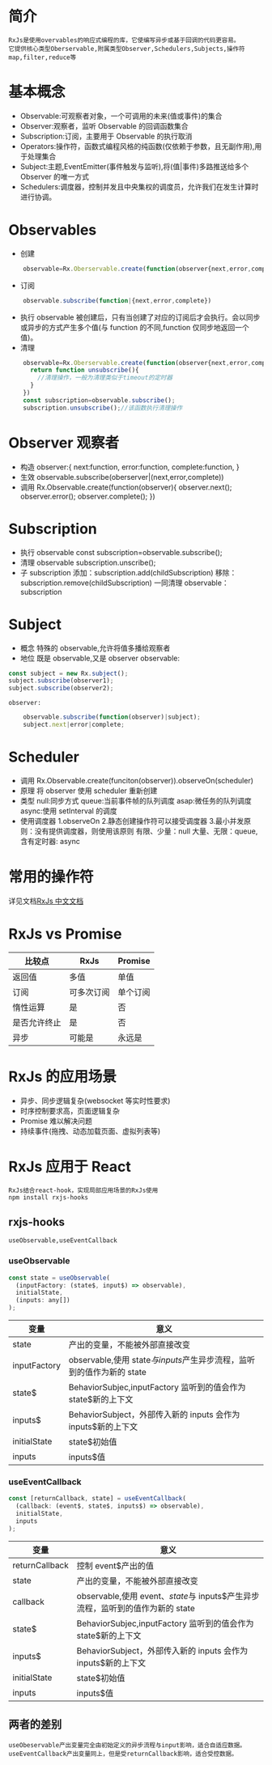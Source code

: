 # 简介

    RxJs是使用overvables的响应式编程的库，它使编写异步或基于回调的代码更容易。
    它提供核心类型Oberservable,附属类型Observer,Schedulers,Subjects,操作符map,filter,reduce等

# 基本概念

- Observable:可观察者对象，一个可调用的未来(值或事件)的集合
- Observer:观察者，监听 Observable 的回调函数集合
- Subscription:订阅，主要用于 Observable 的执行取消
- Operators:操作符，函数式编程风格的纯函数(仅依赖于参数，且无副作用),用于处理集合
- Subject:主题,EventEmitter(事件触发与监听),将(值|事件)多路推送给多个 Observer 的唯一方式
- Schedulers:调度器，控制并发且中央集权的调度员，允许我们在发生计算时进行协调。

# Observables

- 创建

```javascript
    observable=Rx.Oberservable.create(function(observer{next,error,complete}))
```

- 订阅

```javascript
    observable.subscribe(function|{next,error,complete})
```

- 执行
  observable 被创建后，只有当创建了对应的订阅后才会执行。会以同步或异步的方式产生多个值(与 function 的不同,function 仅同步地返回一个值)。
- 清理

```javascript
    observable=Rx.Oberservable.create(function(observer{next,error,complete})=>{
      return function unsubscribe(){
        //清理操作，一般为清理类似于timeout的定时器
      }
    })
    const subscription=observable.subscribe();
    subscription.unsubscribe();//该函数执行清理操作
```

# Observer 观察者

- 构造
  observer:{
  next:function,
  error:function,
  complete:function,
  }
- 生效
  observable.subscribe(oberserver|(next,error,complete))
- 调用
  Rx.Observable.create(function(observer){
  observer.next();
  observer.error();
  observer.complete();
  })

# Subscription

- 执行 observable
  const subscription=observable.subscribe();
- 清理 observable
  subscription.unscribe();
- 子 subscription
  添加：subscription.add(childSubscription)
  移除：subscription.remove(childSubscription)
  一同清理 observable：subscription

# Subject

- 概念
  特殊的 observable,允许将值多播给观察者
- 地位
  既是 observable,又是 observer
  observable:

```javascript
const subject = new Rx.subject();
subject.subscribe(observer1);
subject.subscribe(observer2);
```

    observer:

```javascript
    observable.subscribe(function(observer)|subject);
    subject.next|error|complete;
```

# Scheduler

- 调用
  Rx.Observable.create(funciton(observer)).observeOn(scheduler)
- 原理
  将 observer 使用 scheduler 重新创建
- 类型
  null:同步方式
  queue:当前事件帧的队列调度
  asap:微任务的队列调度
  async:使用 setInterval 的调度
- 使用调度器
  1.observeOn 2.静态创建操作符可以接受调度器 3.最小并发原则：没有提供调度器，则使用该原则
  有限、少量：null
  大量、无限：queue,
  含有定时器: async

# 常用的操作符

详见文档[RxJs 中文文档](https://cn.rx.js.org/manual/overview.html#h213)

# RxJs vs Promise

| 比较点       | RxJs       | Promise  |
| ------------ | ---------- | -------- |
| 返回值       | 多值       | 单值     |
| 订阅         | 可多次订阅 | 单个订阅 |
| 惰性运算     | 是         | 否       |
| 是否允许终止 | 是         | 否       |
| 异步         | 可能是     | 永远是   |

# RxJs 的应用场景

- 异步、同步逻辑复杂(websocket 等实时性要求)
- 时序控制要求高，页面逻辑复杂
- Promise 难以解决问题
- 持续事件(拖拽、动态加载页面、虚拟列表等)

# RxJs 应用于 React

    RxJs结合react-hook，实现局部应用场景的RxJs使用
    npm install rxjs-hooks

## rxjs-hooks

    useObservable,useEventCallback

### useObservable

```javascript
const state = useObservable(
  (inputFactory: (state$, input$) => observable),
  initialState,
  (inputs: any[])
);
```

| 变量         | 意义                                                                  |
| ------------ | --------------------------------------------------------------------- |
| state        | 产出的变量，不能被外部直接改变                                        |
| inputFactory | observable,使用 state$与inputs$产生异步流程，监听到的值作为新的 state |
| state$       | BehaviorSubjec,inputFactory 监听到的值会作为 state$新的上下文         |
| inputs$      | BehaviorSubject，外部传入新的 inputs 会作为 inputs$新的上下文         |
| initialState | state$初始值                                                          |
| inputs       | inputs$值                                                             |

### useEventCallback

```javascript
const [returnCallback, state] = useEventCallback(
  (callback: (event$, state$, inputs$) => observable),
  initialState,
  inputs
);
```

| 变量           | 意义                                                                           |
| -------------- | ------------------------------------------------------------------------------ |
| returnCallback | 控制 event$产出的值                                                            |
| state          | 产出的变量，不能被外部直接改变                                                 |
| callback       | observable,使用 event$、state$与 inputs$产生异步流程，监听到的值作为新的 state |
| state$         | BehaviorSubjec,inputFactory 监听到的值会作为 state$新的上下文                  |
| inputs$        | BehaviorSubject，外部传入新的 inputs 会作为 inputs$新的上下文                  |
| initialState   | state$初始值                                                                   |
| inputs         | inputs$值                                                                      |

## 两者的差别

    useObeservable产出变量完全由初始定义的异步流程与input影响，适合自适应数据。
    useEventCallback产出变量同上，但是受returnCallback影响，适合受控数据。
